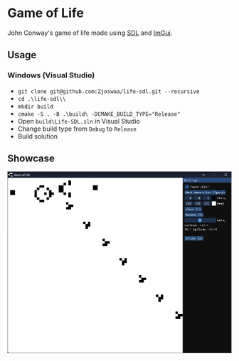 # Game of Life
John Conway's game of life made using [SDL](https://github.com/libsdl-org/SDL) and [ImGui](https://github.com/ocornut/imgui).

## Usage
### Windows (Visual Studio)
- `git clone git@github.com:Zjoswaa/life-sdl.git --recursive`
- `cd .\life-sdl\\`
- `mkdir build`
- `cmake -S . -B .\build\ -DCMAKE_BUILD_TYPE="Release"`
- Open `build\Life-SDL.sln` in Visual Studio
- Change build type from `Debug` to `Release`
- Build solution
## Showcase
![Screenshot](showcase/showcase.png)